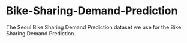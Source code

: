 # Bike-Sharing-Demand-Prediction
The Seoul Bike Sharing Demand Prediction dataset we use for the Bike Sharing Demand Prediction.
